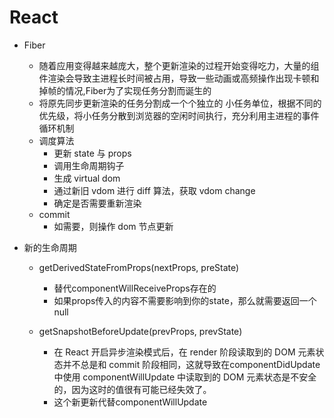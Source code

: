 # React
   - Fiber
      - 随着应用变得越来越庞大，整个更新渲染的过程开始变得吃力，大量的组件渲染会导致主进程长时间被占用，导致一些动画或高频操作出现卡顿和掉帧的情况,Fiber为了实现任务分割而诞生的
      - 将原先同步更新渲染的任务分割成一个个独立的 小任务单位，根据不同的优先级，将小任务分散到浏览器的空闲时间执行，充分利用主进程的事件循环机制
      - 调度算法
         - 更新 state 与 props
         - 调用生命周期钩子
         - 生成 virtual dom
         - 通过新旧 vdom 进行 diff 算法，获取 vdom change
         - 确定是否需要重新渲染
      - commit
         - 如需要，则操作 dom 节点更新

   - 新的生命周期
      - getDerivedStateFromProps(nextProps, preState)
         - 替代componentWillReceiveProps存在的
         - 如果props传入的内容不需要影响到你的state，那么就需要返回一个null

      - getSnapshotBeforeUpdate(prevProps, prevState)
         - 在 React 开启异步渲染模式后，在 render 阶段读取到的 DOM 元素状态并不总是和 commit 阶段相同，这就导致在componentDidUpdate 中使用 componentWillUpdate 中读取到的 DOM 元素状态是不安全的，因为这时的值很有可能已经失效了。
         - 这个新更新代替componentWillUpdate